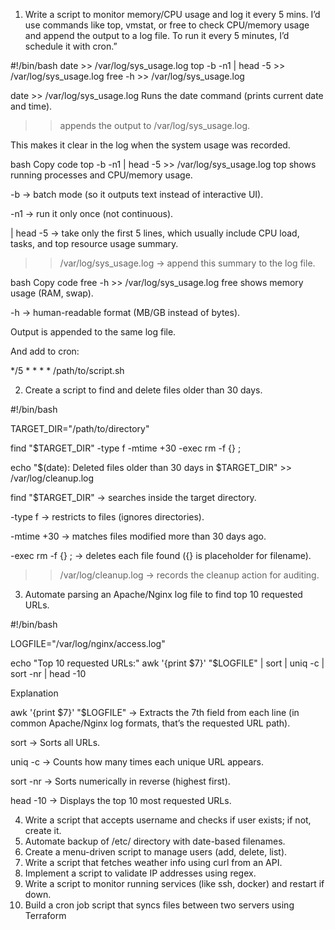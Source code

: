  1. Write a script to monitor memory/CPU usage and log it every 5 mins.
 I’d use commands like top, vmstat, or free to check CPU/memory usage and append the output to a log file. To run it every 5 minutes, I’d schedule it with cron.”

#!/bin/bash
date >> /var/log/sys_usage.log
top -b -n1 | head -5 >> /var/log/sys_usage.log
free -h >> /var/log/sys_usage.log


date >> /var/log/sys_usage.log
Runs the date command (prints current date and time).

>> appends the output to /var/log/sys_usage.log.

This makes it clear in the log when the system usage was recorded.

bash
Copy code
top -b -n1 | head -5 >> /var/log/sys_usage.log
top shows running processes and CPU/memory usage.

-b → batch mode (so it outputs text instead of interactive UI).

-n1 → run it only once (not continuous).

| head -5 → take only the first 5 lines, which usually include CPU load, tasks, and top resource usage summary.

>> /var/log/sys_usage.log → append this summary to the log file.

bash
Copy code
free -h >> /var/log/sys_usage.log
free shows memory usage (RAM, swap).

-h → human-readable format (MB/GB instead of bytes).

Output is appended to the same log file.

And add to cron:

*/5 * * * * /path/to/script.sh

 2. Create a script to find and delete files older than 30 days.

 #!/bin/bash

TARGET_DIR="/path/to/directory"

find "$TARGET_DIR" -type f -mtime +30 -exec rm -f {} \;

echo "$(date): Deleted files older than 30 days in $TARGET_DIR" >> /var/log/cleanup.log


find "$TARGET_DIR" → searches inside the target directory.

-type f → restricts to files (ignores directories).

-mtime +30 → matches files modified more than 30 days ago.

-exec rm -f {} \; → deletes each file found ({} is placeholder for filename).

>> /var/log/cleanup.log → records the cleanup action for auditing.

 3. Automate parsing an Apache/Nginx log file to find top 10 requested URLs.

 #!/bin/bash

LOGFILE="/var/log/nginx/access.log"

echo "Top 10 requested URLs:"
awk '{print $7}' "$LOGFILE" | sort | uniq -c | sort -nr | head -10


Explanation

awk '{print $7}' "$LOGFILE" → Extracts the 7th field from each line (in common Apache/Nginx log formats, that’s the requested URL path).

sort → Sorts all URLs.

uniq -c → Counts how many times each unique URL appears.

sort -nr → Sorts numerically in reverse (highest first).

head -10 → Displays the top 10 most requested URLs.

 4. Write a script that accepts username and checks if user exists; if not, create
 it.
 5. Automate backup of 
/etc/ directory with date-based filenames.
 6. Create a menu-driven script to manage users (add, delete, list).
 7. Write a script that fetches weather info using 
curl from an API.
 8. Implement a script to validate IP addresses using regex.
 9. Write a script to monitor running services (like ssh, docker) and restart if
 down.
 10. Build a cron job script that syncs files between two servers using 
Terraform